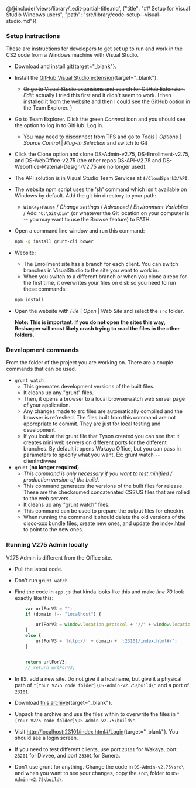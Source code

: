 @@include('views/library/_edit-partial-title.md', {"title": "## Setup for Visual Studio  Windows users", "path": "src/library/code-setup--visual-studio.md"})

### Setup instructions

These are instructions for developers to get set up to run and work in the CS2 code from a Windows machine with Visual Studio.

- Download and install [git](https://git-scm.com/download){target="_blank"}.
- Install the [GitHub Visual Studio extension](https://visualstudio.github.com/){target="_blank"}.
    - ~~Or go to Visual Studio extensions and search for GitHub Extension.~~ _Edit_: actually I tried this first and it didn't seem to work. I then installed it from the website and then I could see the GitHub option in the Team Explorer.
}
- Go to Team Explorer. Click the green _Connect_ icon and you should see the option to log in to GitHub. Log in.
    - You may need to disconnect from TFS and go to _Tools_ | _Options_ | _Source Control_ | _Plug-in Selection_ and switch to Git
- Click the Clone option and clone DS-Admin-v2.75, DS-Enrollment-v2.75, and DS-WebOffice-v2.75 (the other repos DS-API-V2.75 and DS-Weboffice-Material-Design-V2.75 are no longer used).
- The API solution is in Visual Studio Team Services at `$/CloudSpark2/API`.
- The website npm script uses the 'sh' command which isn't available on Windows by default. Add the git bin directory to your path:
    - `WinKey+Pause` / _Change settings_ / _Advanced_ / _Environment Variables_ / Add `"C:\Git\bin"` (or whatever the Git location on your computer is -- you may want to use the Browse feature) to PATH.
- Open a command line window and run this command:

    ```bash
    npm -g install grunt-cli bower
    ```

- Website:
    - The Enrollment site has a branch for each client. You can switch branches in VisualStudio to the site you want to work in. 
    - When you switch to a different branch or when you clone a repo for the first time, it overwrites your files on disk so you need to run these commands:

    ```bash
    npm install
    ```

- Open the website with _File_ | _Open_ | _Web Site_ and select the `src` folder.

    **Note: This is important. If you do not open the sites this way, Resharper will most likely crash trying to read the files in the other folders.**

### Development commands

From the folder of the project you are working on. There are a couple commands that can be used.

- `grunt watch`
    - This generates development versions of the built files. 
    - It cleans up any "grunt" files.
    - Then, it opens a browser to a local browserwatch web server page of your application. 
    - Any changes made to src files are automatically compiled and the browser is refreshed. The files built from this command are not appropriate to commit. They are just for local testing and development.
    - If you look at the grunt file that Tyson created you can see that it creates mini web servers on different ports for the different branches. By default it opens Wakaya Office, but you can pass in parameters to specify what you want. Ex: grunt watch --client=divvee
- `grunt` (**no longer required**)
    - _This command is only necessary if you want to test minified / production version of the build_.
    - This command generates the versions of the built files for release. These are the checksumed concatenated CSS/JS files that are rolled to the web servers.
    - It cleans up any "grunt watch" files.
    - This command can be used to prepare the output files for checkin.
    - When running the command it should delete the old versions of the disco-xxx bundle files, create new ones, and update the index.html to point to the new ones.

### Running V275 Admin locally

V275 Admin is different from the Office site.

- Pull the latest code.
- Don't run `grunt watch`.
- Find the code in `app.js` that kinda looks like this and make _line 70_ look exactly like this:

    ```js
        var urlForV3 = "";
        if (domain !-- "localhost") {

            urlForV3 = window.location.protocol + "//" + window.location.host.replace("admin2", 'admin') + '/#/';
        }
        else {
            urlForV3 = 'http://' + domain + ':23101/index.html#/';
        }


        return urlForV3;
        // return urlForV3;
    ```

- In IIS, add a new site. Do not give it a hostname, but give it a physical path of `"[Your V275 code folder]\DS-Admin-v2.75\build\"` and a port of `23101`.
- Download [this archive](https://drive.google.com/a/virtuosobranding.com/file/d/0B6gT7wMrloDfM1VzOWZSNDN1MWs/view?usp=sharing){target="_blank"}.
- Unpack the archive and use the files within to overwrite the files in `"[Your V275 code folder]\DS-Admin-v2.75\build\"`.
- Visit [http://localhost:23101/index.html#/Login](http://localhost:23101/index.html#/Login){target="_blank"}. You should see a login screen.
- If you need to test different clients, use port `23101` for Wakaya, port `23201` for Divvee, and port `23301` for Sunera.
- Don't use grunt for anything. Change the code in `DS-Admin-v2.75\src\` and when you want to see your changes, copy the `src\` folder to `DS-Admin-v2.75\build\`.